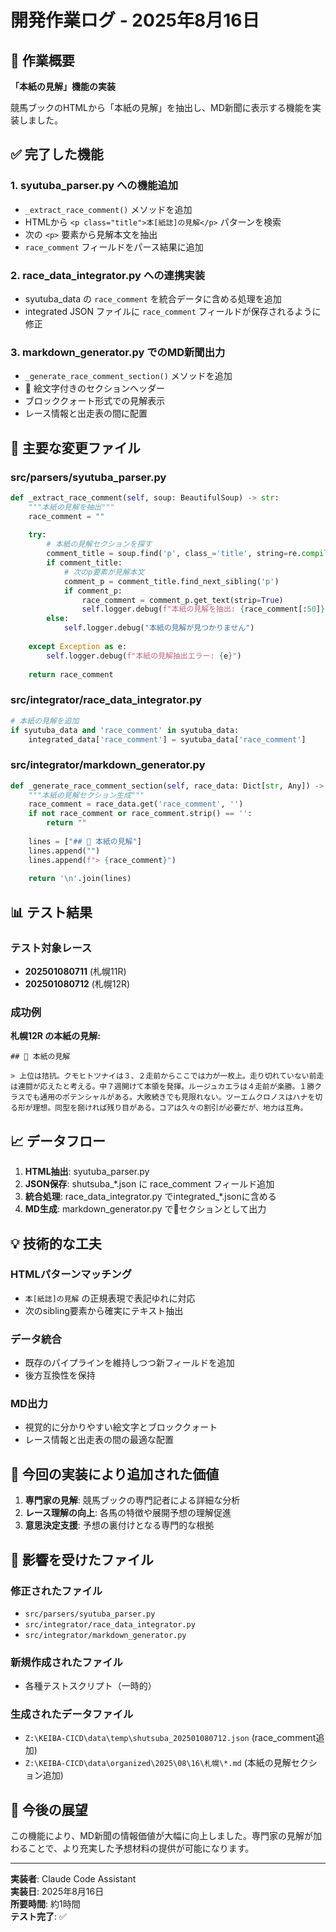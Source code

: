 # 開発作業ログ - 2025年8月16日

## 📝 作業概要
**「本紙の見解」機能の実装**

競馬ブックのHTMLから「本紙の見解」を抽出し、MD新聞に表示する機能を実装しました。

## ✅ 完了した機能

### 1. syutuba_parser.py への機能追加
- `_extract_race_comment()` メソッドを追加
- HTMLから `<p class="title">本[紙誌]の見解</p>` パターンを検索
- 次の `<p>` 要素から見解本文を抽出
- `race_comment` フィールドをパース結果に追加

### 2. race_data_integrator.py への連携実装
- syutuba_data の `race_comment` を統合データに含める処理を追加
- integrated JSON ファイルに `race_comment` フィールドが保存されるように修正

### 3. markdown_generator.py でのMD新聞出力
- `_generate_race_comment_section()` メソッドを追加
- 📰 絵文字付きのセクションヘッダー
- ブロッククォート形式での見解表示
- レース情報と出走表の間に配置

## 🔧 主要な変更ファイル

### src/parsers/syutuba_parser.py
```python
def _extract_race_comment(self, soup: BeautifulSoup) -> str:
    """本紙の見解を抽出"""
    race_comment = ""
    
    try:
        # 本紙の見解セクションを探す
        comment_title = soup.find('p', class_='title', string=re.compile(r'本[紙誌]の見解'))
        if comment_title:
            # 次のp要素が見解本文
            comment_p = comment_title.find_next_sibling('p')
            if comment_p:
                race_comment = comment_p.get_text(strip=True)
                self.logger.debug(f"本紙の見解を抽出: {race_comment[:50]}...")
        else:
            self.logger.debug("本紙の見解が見つかりません")
            
    except Exception as e:
        self.logger.debug(f"本紙の見解抽出エラー: {e}")
    
    return race_comment
```

### src/integrator/race_data_integrator.py
```python
# 本紙の見解を追加
if syutuba_data and 'race_comment' in syutuba_data:
    integrated_data['race_comment'] = syutuba_data['race_comment']
```

### src/integrator/markdown_generator.py
```python
def _generate_race_comment_section(self, race_data: Dict[str, Any]) -> str:
    """本紙の見解セクション生成"""
    race_comment = race_data.get('race_comment', '')
    if not race_comment or race_comment.strip() == '':
        return ""
    
    lines = ["## 📰 本紙の見解"]
    lines.append("")
    lines.append(f"> {race_comment}")
    
    return '\n'.join(lines)
```

## 📊 テスト結果

### テスト対象レース
- **202501080711** (札幌11R)
- **202501080712** (札幌12R)

### 成功例
**札幌12R の本紙の見解:**
```
## 📰 本紙の見解

> 上位は拮抗。クモヒトツナイは３、２走前からここでは力が一枚上。走り切れていない前走は連闘が応えたと考える。中７週開けて本領を発揮。ルージュカエラは４走前が楽勝。１勝クラスでも通用のポテンシャルがある。大敗続きでも見限れない。ツーエムクロノスはハナを切る形が理想。同型を捌ければ残り目がある。コアは久々の割引が必要だが、地力は互角。
```

## 📈 データフロー

1. **HTML抽出**: syutuba_parser.py
2. **JSON保存**: shutsuba_*.json に race_comment フィールド追加
3. **統合処理**: race_data_integrator.py でintegrated_*.jsonに含める
4. **MD生成**: markdown_generator.py で📰セクションとして出力

## 💡 技術的な工夫

### HTMLパターンマッチング
- `本[紙誌]の見解` の正規表現で表記ゆれに対応
- 次のsibling要素から確実にテキスト抽出

### データ統合
- 既存のパイプラインを維持しつつ新フィールドを追加
- 後方互換性を保持

### MD出力
- 視覚的に分かりやすい絵文字とブロッククォート
- レース情報と出走表の間の最適な配置

## 🎯 今回の実装により追加された価値

1. **専門家の見解**: 競馬ブックの専門記者による詳細な分析
2. **レース理解の向上**: 各馬の特徴や展開予想の理解促進
3. **意思決定支援**: 予想の裏付けとなる専門的な根拠

## 📁 影響を受けたファイル

### 修正されたファイル
- `src/parsers/syutuba_parser.py`
- `src/integrator/race_data_integrator.py` 
- `src/integrator/markdown_generator.py`

### 新規作成されたファイル
- 各種テストスクリプト（一時的）

### 生成されたデータファイル
- `Z:\KEIBA-CICD\data\temp\shutsuba_202501080712.json` (race_comment追加)
- `Z:\KEIBA-CICD\data\organized\2025\08\16\札幌\*.md` (本紙の見解セクション追加)

## 🚀 今後の展望

この機能により、MD新聞の情報価値が大幅に向上しました。専門家の見解が加わることで、より充実した予想材料の提供が可能になります。

---

**実装者**: Claude Code Assistant  
**実装日**: 2025年8月16日  
**所要時間**: 約1時間  
**テスト完了**: ✅